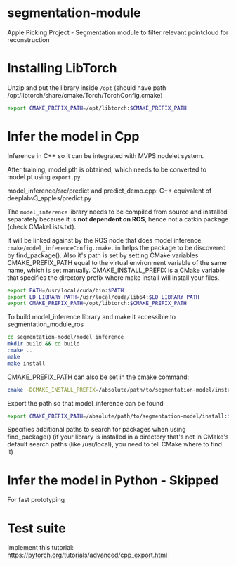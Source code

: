 # segmentation-module
Apple Picking Project - Segmentation module to filter relevant pointcloud for reconstruction

# Installing LibTorch
Unzip and put the library inside `/opt` (should have path /opt/libtorch/share/cmake/Torch/TorchConfig.cmake)
```bash
export CMAKE_PREFIX_PATH=/opt/libtorch:$CMAKE_PREFIX_PATH
```
 
# Infer the model in Cpp 
Inference in C++ so it can be integrated with MVPS nodelet system.

After training, model.pth is obtained, which needs to be converted to model.pt using `export.py`.

model_inference/src/predict and predict_demo.cpp: C++ equivalent of deeplabv3_apples/predict.py

The `model_inference` library needs to be compiled from source and installed separately because it is **not dependent 
on ROS**, hence not a catkin package (check CMakeLists.txt). 

It will be linked against by the ROS node that does model inference. `cmake/model_inferenceConfig.cmake.in` helps the package to be discovered by find_package(). 
Also it's path is set by setting CMake variables CMAKE_PREFIX_PATH equal to the virtual environment variable of the same name, which is set manually.
CMAKE_INSTALL_PREFIX is a CMake variable that specifies the directory prefix where make install will install your files.

```bash
export PATH=/usr/local/cuda/bin:$PATH
export LD_LIBRARY_PATH=/usr/local/cuda/lib64:$LD_LIBRARY_PATH
export CMAKE_PREFIX_PATH=/opt/libtorch:$CMAKE_PREFIX_PATH
```
To build model_inference library and make it accessible to segmentation_module_ros 
```bash
cd segmentation-model/model_inference
mkdir build && cd build
cmake ..
make
make install
```
CMAKE_PREFIX_PATH can also be set in the cmake command: 
```bash
cmake -DCMAKE_INSTALL_PREFIX=/absolute/path/to/segmentation-model/install ..
```
Export the path so that model_inference can be found
```bash
export CMAKE_PREFIX_PATH=/absolute/path/to/segmentation-model/install:$CMAKE_PREFIX_PATH
```
Specifies additional paths to search for packages when using find_package() 
(if your library is installed in a directory that's not in CMake's default search paths (like /usr/local), you need to tell CMake where to find it)

# Infer the model in Python - Skipped
For fast prototyping

# Test suite
Implement this tutorial: https://pytorch.org/tutorials/advanced/cpp_export.html

 
